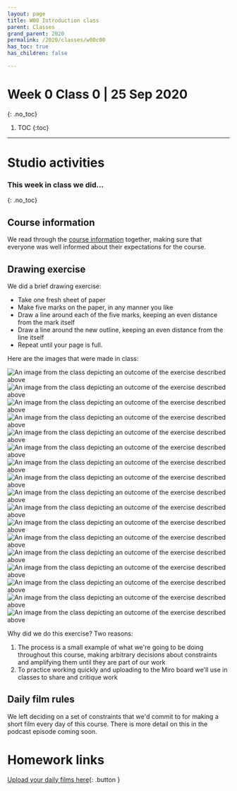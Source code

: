 ```yaml
---
layout: page
title: W00 Introduction class
parent: Classes
grand_parent: 2020
permalink: /2020/classes/w00c00
has_toc: true
has_children: false

---
```

# Week 0 Class 0 | 25 Sep 2020
{: .no_toc}

1. TOC
{:toc}


---

# Studio activities

### This week in class we did...
{: .no_toc}

## Course information

We read through the [course information](/2020/about) together, making sure that everyone was well informed about their expectations for the course.

## Drawing exercise

We did a brief drawing exercise:

- Take one fresh sheet of paper
- Make five marks on the paper, in any manner you like
- Draw a line around each of the five marks, keeping an even distance from the mark itself
- Draw a line around the new outline, keeping an even distance from the line itself
- Repeat until your page is full.

Here are the images that were made in class:

<div class="img-wrapper">
<img src="/assets/2020/class-01-1.jpg" alt="An image from the class depicting an outcome of the exercise described above">
</div>

<div class="img-wrapper">
<img src="/assets/2020/class-01-1.jpg" alt="An image from the class depicting an outcome of the exercise described above">
</div>

<div class="img-wrapper">
<img src="/assets/2020/class-01-2.jpg" alt="An image from the class depicting an outcome of the exercise described above">
</div>

<div class="img-wrapper">
<img src="/assets/2020/class-01-3.jpg" alt="An image from the class depicting an outcome of the exercise described above">
</div>

<div class="img-wrapper">
<img src="/assets/2020/class-01-4.jpg" alt="An image from the class depicting an outcome of the exercise described above">
</div>

<div class="img-wrapper">
<img src="/assets/2020/class-01-5.jpg" alt="An image from the class depicting an outcome of the exercise described above">
</div>

<div class="img-wrapper">
<img src="/assets/2020/class-01-6.jpg" alt="An image from the class depicting an outcome of the exercise described above">
</div>

<div class="img-wrapper">
<img src="/assets/2020/class-01-7.jpg" alt="An image from the class depicting an outcome of the exercise described above">
</div>

<div class="img-wrapper">
<img src="/assets/2020/class-01-8.jpg" alt="An image from the class depicting an outcome of the exercise described above">
</div>

<div class="img-wrapper">
<img src="/assets/2020/class-01-9.jpg" alt="An image from the class depicting an outcome of the exercise described above">
</div>

<div class="img-wrapper">
<img src="/assets/2020/class-01-10.jpg" alt="An image from the class depicting an outcome of the exercise described above">
</div>

<div class="img-wrapper">
<img src="/assets/2020/class-01-11.jpg" alt="An image from the class depicting an outcome of the exercise described above">
</div>

<div class="img-wrapper">
<img src="/assets/2020/class-01-12.jpg" alt="An image from the class depicting an outcome of the exercise described above">
</div>

<div class="img-wrapper">
<img src="/assets/2020/class-01-13.jpg" alt="An image from the class depicting an outcome of the exercise described above">
</div>

<div class="img-wrapper">
<img src="/assets/2020/class-01-14.jpg" alt="An image from the class depicting an outcome of the exercise described above">
</div>

<div class="img-wrapper">
<img src="/assets/2020/class-01-15.jpg" alt="An image from the class depicting an outcome of the exercise described above">
</div>

<div class="img-wrapper">
<img src="/assets/2020/class-01-16.jpg" alt="An image from the class depicting an outcome of the exercise described above">
</div>


Why did we do this exercise? Two reasons:

1. The process is a small example of what we're going to be doing throughout this course, making arbitrary decisions about constraints and amplifying them until they are part of our work
2. To practice working quickly and uploading to the Miro board we'll use in classes to share and critique work

## Daily film rules

We left deciding on a set of constraints that we'd commit to for making a short film every day of this course. There is more detail on this in the podcast episode coming soon.


# Homework links

[Upload your daily films here](https://miro.com/app/board/o9J_kkCU7e4=/?moveToWidget=3074457350151873731&cot=14){: .button }

